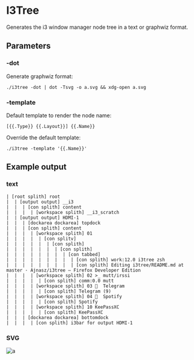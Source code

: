 # I3Tree

Generates the i3 window manager node tree in a text or graphwiz format.

## Parameters

### -dot

Generate graphwiz format:

```
./i3tree -dot | dot -Tsvg -o a.svg && xdg-open a.svg
```

### -template

Default template to render the node name:

`[{{.Type}} {{.Layout}}] {{.Name}}`

Override the default template:

```
./i3tree -template '{{.Name}}'
```

## Example output

### text

```
| [root splith] root
|  | [output output] __i3
|  |  | [con splith] content
|  |  |  | [workspace splith] __i3_scratch
|  | [output output] HDMI-1
|  |  | [dockarea dockarea] topdock
|  |  | [con splith] content
|  |  |  | [workspace splith] 01
|  |  |  |  | [con splitv]
|  |  |  |  |  | [con splith]
|  |  |  |  |  |  | [con splith]
|  |  |  |  |  |  |  | [con tabbed]
|  |  |  |  |  |  |  |  | [con splith] work:12.0 i3tree zsh
|  |  |  |  |  |  |  |  | [con splith] Editing i3tree/README.md at master · Ajnasz/i3tree — Firefox Developer Edition
|  |  |  | [workspace splith] 02 >_ mutt/irssi
|  |  |  |  | [con splith] comm:0.0 mutt
|  |  |  | [workspace splith] 03   Telegram
|  |  |  |  | [con splith] Telegram (9)
|  |  |  | [workspace splith] 04   Spotify
|  |  |  |  | [con splith] Spotify
|  |  |  | [workspace splith] 10 KeePassXC
|  |  |  |  | [con splith] KeePassXC
|  |  | [dockarea dockarea] bottomdock
|  |  |  | [con splith] i3bar for output HDMI-1

```

### SVG

![a](https://user-images.githubusercontent.com/38329/193446544-feb7082d-50a5-479f-b428-c1264f86637b.svg)
